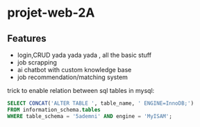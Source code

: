 # projet-web-2A

## Features

- login,CRUD yada yada yada , all the basic stuff
- job scrapping
- ai chatbot with custom knowledge base
- job recommendation/matching system


trick to enable relation between sql tables in mysql:

```sql
SELECT CONCAT('ALTER TABLE ', table_name, ' ENGINE=InnoDB;') 
FROM information_schema.tables 
WHERE table_schema = '5ademni' AND engine = 'MyISAM';
```
